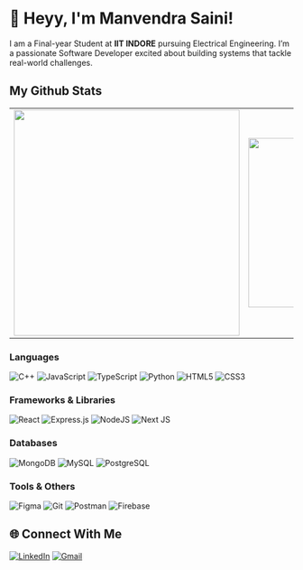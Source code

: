 # 👋 Heyy, I'm Manvendra Saini!
I am a Final-year Student at **IIT INDORE** pursuing Electrical Engineering.
I’m a passionate Software Developer excited about building systems that tackle real-world challenges.
<br> 

## My Github Stats
<table>
  <tr>
    <td align="center">
      <a href="https://github.com/Manvendra27saini/github-readme-stats">
        <img 
          src="https://github-readme-stats.vercel.app/api?username=Manvendra27saini&show_icons=true&theme=react&border_color=61dafb&include_all_commits=true" 
          width="400"
        />
      </a>
    </td>
    <td align="center">
      <a href="https://git.io/streak-stats" title="Go to Source">
        <img 
          src="http://github-readme-streak-stats.herokuapp.com?user=Manvendra27saini&theme=react&border=61DAFB&fire=DDB80F" 
          width="300"
        />
      </a>
    </td>
    <td align="center">
      <img 
        alt="Manvendra's Top Languages" 
        src="https://github-readme-stats.vercel.app/api/top-langs/?username=manvendra27saini&layout=compact&theme=react&hide_border=true&bg_color=0D1117" 
        width="300"
      />
    </td>
  </tr>
</table>


### Languages
![C++](https://img.shields.io/badge/c++-%2300599C.svg?style=for-the-badge&logo=c%2B%2B&logoColor=white)
![JavaScript](https://img.shields.io/badge/javascript-%23323330.svg?style=for-the-badge&logo=javascript&logoColor=%23F7DF1E)
![TypeScript](https://img.shields.io/badge/typescript-%23007ACC.svg?style=for-the-badge&logo=typescript&logoColor=white)
![Python](https://img.shields.io/badge/python-3670A0?style=for-the-badge&logo=python&logoColor=ffdd54)
![HTML5](https://img.shields.io/badge/html5-%23E34F26.svg?style=for-the-badge&logo=html5&logoColor=white)
![CSS3](https://img.shields.io/badge/css3-%231572B6.svg?style=for-the-badge&logo=css3&logoColor=white)
<!-- ![C](https://img.shields.io/badge/c-%2300599C.svg?style=for-the-badge&logo=c&logoColor=white) -->
<!-- ![Go](https://img.shields.io/badge/go-%2300ADD8.svg?style=for-the-badge&logo=go&logoColor=white) -->
<!-- ![Dart](https://img.shields.io/badge/dart-%230175C2.svg?style=for-the-badge&logo=dart&logoColor=white) -->

### Frameworks & Libraries

![React](https://img.shields.io/badge/react-%2320232a.svg?style=for-the-badge&logo=react&logoColor=%2361DAFB)
![Express.js](https://img.shields.io/badge/express.js-%23404d59.svg?style=for-the-badge&logo=express&logoColor=%2361DAFB)
![NodeJS](https://img.shields.io/badge/node.js-6DA55F?style=for-the-badge&logo=node.js&logoColor=white)
![Next JS](https://img.shields.io/badge/Next-black?style=for-the-badge&logo=next.js&logoColor=white)
<!-- ![Flask](https://img.shields.io/badge/flask-%23000.svg?style=for-the-badge&logo=flask&logoColor=white) -->
<!-- ![Django](https://img.shields.io/badge/django-%23092E20.svg?style=for-the-badge&logo=django&logoColor=white) -->
<!-- ![Spring](https://img.shields.io/badge/spring-%236DB33F.svg?style=for-the-badge&logo=spring&logoColor=white) -->
<!-- ![Spring Boot](https://img.shields.io/badge/Spring_Boot-F2F4F9?style=for-the-badge&logo=spring-boot) -->
<!-- ![Bootstrap](https://img.shields.io/badge/bootstrap-%23563D7C.svg?style=for-the-badge&logo=bootstrap&logoColor=white) -->
<!-- ![Flutter](https://img.shields.io/badge/Flutter-%2302569B.svg?style=for-the-badge&logo=Flutter&logoColor=white) -->

### Databases
![MongoDB](https://img.shields.io/badge/MongoDB-%234ea94b.svg?style=for-the-badge&logo=mongodb&logoColor=white)
![MySQL](https://img.shields.io/badge/mysql-%2300f.svg?style=for-the-badge&logo=mysql&logoColor=white)
![PostgreSQL](https://img.shields.io/badge/postgresql-%23316192.svg?style=for-the-badge&logo=postgresql&logoColor=white)
<!-- ![Redis](https://img.shields.io/badge/redis-%23DD0031.svg?style=for-the-badge&logo=redis&logoColor=white) -->
<!-- ![SQLite](https://img.shields.io/badge/sqlite-%2307405e.svg?style=for-the-badge&logo=sqlite&logoColor=white) -->


<!--### DevOps & Cloud -->
<!-- ![AWS](https://img.shields.io/badge/AWS-%23FF9900.svg?style=for-the-badge&logo=amazon-aws&logoColor=white) -->
<!-- ![Google Cloud](https://img.shields.io/badge/GoogleCloud-%234285F4.svg?style=for-the-badge&logo=google-cloud&logoColor=white) -->
<!-- ![Docker](https://img.shields.io/badge/docker-%230db7ed.svg?style=for-the-badge&logo=docker&logoColor=white) -->
<!-- ![Kubernetes](https://img.shields.io/badge/kubernetes-%23326ce5.svg?style=for-the-badge&logo=kubernetes&logoColor=white) -->
<!-- ![Nginx](https://img.shields.io/badge/nginx-%23009639.svg?style=for-the-badge&logo=nginx&logoColor=white) -->
<!-- ![GitHub Actions](https://img.shields.io/badge/github%20actions-%232671E5.svg?style=for-the-badge&logo=githubactions&logoColor=white) -->

### Tools & Others
![Figma](https://img.shields.io/badge/figma-%23F24E1E.svg?style=for-the-badge&logo=figma&logoColor=white)
![Git](https://img.shields.io/badge/git-%23F05033.svg?style=for-the-badge&logo=git&logoColor=white)
![Postman](https://img.shields.io/badge/Postman-FF6C37?style=for-the-badge&logo=postman&logoColor=white)
![Firebase](https://img.shields.io/badge/firebase-%23039BE5.svg?style=for-the-badge&logo=firebase)
<!-- ![RabbitMQ](https://img.shields.io/badge/rabbitmq-%23FF6600.svg?style=for-the-badge&logo=rabbitmq&logoColor=white) -->
<!-- ![Selenium](https://img.shields.io/badge/-selenium-%43B02A?style=for-the-badge&logo=selenium&logoColor=white) -->



<!-- ## 🏆 GitHub Trophies
<p align="center">
  <img src="https://github-profile-trophy.vercel.app/?username=akshayw1&theme=radical&no-frame=false&no-bg=true&margin-w=4" alt="GitHub Trophies" />
</p>
-->

## 🌐 Connect With Me
[![LinkedIn](https://img.shields.io/badge/LinkedIn-%230077B5.svg?style=for-the-badge&logo=linkedin&logoColor=white)](https://www.linkedin.com/in/manvendra-saini/)
[![Gmail](https://img.shields.io/badge/Gmail-D14836?style=for-the-badge&logo=gmail&logoColor=white)](mailto:manvendrasaini2005@gmail.com)
<!--[![Instagram](https://img.shields.io/badge/Instagram-%23E4405F.svg?style=for-the-badge&logo=Instagram&logoColor=white)](https://instagram.com/)-->


